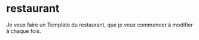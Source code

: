 # restaurant
Je veux faire un Template du restaurant, que je veux commencer à modifier à chaque fois.
